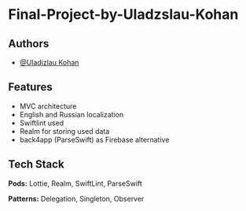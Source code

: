 # Final-Project-by-Uladzslau-Kohan

## Authors

- [@Uladizlau Kohan](https://github.com/Volcheslav)


## Features
- MVC architecture
- English and Russian localization
- Swiftlint used
- Realm for storing used data
- back4app (ParseSwift) as Firebase alternative

## Tech Stack

**Pods:** Lottie, Realm, SwiftLint, ParseSwift

**Patterns:** Delegation, Singleton, Observer

